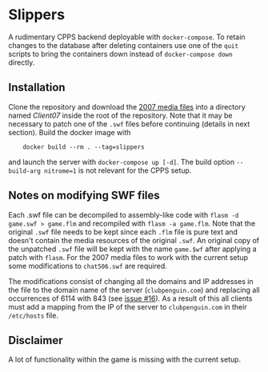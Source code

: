 # Slippers
A rudimentary CPPS backend deployable with `docker-compose`. To retain changes to the database after deleting containers use one of the `quit` scripts to bring the containers down instead of `docker-compose down` directly. 

## Installation
Clone the repository and download the [2007 media files](https://drive.google.com/drive/folders/1_KGsO7RlQGr5YhJO0RAbvbaUsIJj_taT) into a directory named *Client07* inside the root of the repository. Note that it may be necessary to patch one of the `.swf` files before continuing (details in next section). Build the docker image with

```
	docker build --rm . --tag=slippers
```

and launch the server with `docker-compose up [-d]`. The build option `--build-arg nitrome=1` is not relevant for the CPPS setup.

## Notes on modifying SWF files
Each .swf file can be decompiled to assembly-like code with `flasm -d game.swf > game.flm` and recompiled with `flasm -a game.flm`. Note that the original `.swf` file needs to be kept since each `.flm` file is pure text and doesn't contain the media resources of the original `.swf`. An original copy of the unpatched `.swf` file will be kept with the name `game.$wf` after applying a patch with `flasm`. For the 2007 media files to work with the current setup some modifications to `chat506.swf` are required. 

The modifications consist of changing all the domains and IP addresses in the file to the domain name of the server (`clubpenguin.com`) and replacing all occurrences of 6114 with 843 (see [issue #16](https://github.com/wizguin/slippers/issues/17)). As a result of this all clients must add a mapping from the IP of the server to `clubpenguin.com` in their `/etc/hosts` file.

## Disclaimer
A lot of functionality within the game is missing with the current setup. 
